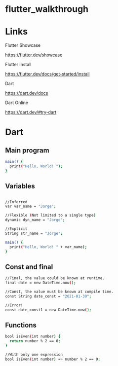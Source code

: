 # flutter_walkthrough

# Links

Flutter Showcase

https://flutter.dev/showcase

Flutter install

https://flutter.dev/docs/get-started/install

Dart

https://dart.dev/docs

Dart Online

https://dart.dev/#try-dart

# Dart

## Main program

```bash
main() {
  print("Hello, World! ");
}
```

## Variables
```bash

//Inferred
var var_name = "Jorge";

//Flexible (Not limited to a single type)
dynamic dyn_name = "Jorge";

//Explicit
String str_name = "Jorge";

main() {
  print("Hello, World! " + var_name);
}

```

## Const and final
```bash
//Final, the value could be known at runtime.
final date = new DateTime.now();

//Const, the value must be known at compile time.
const String date_const = "2021-01-30";

//Error!
const date_const1 = new DateTime.now();

```

## Functions
```bash
bool isEven(int number) {
  return number % 2 == 0;
}

//With only one expression
bool isEven(int number) => number % 2 == 0;
```
